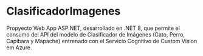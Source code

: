 # ClasificadorImagenes

Propyecto Web App ASP.NET, desarrollado en .NET 8, que permite el consumo del API del modelo de Clasificador de Imágenes (Gato, Perro, Capibara y Mapache) entrenado con el Servicio Cognitivo de Custom Vision em Azure.
